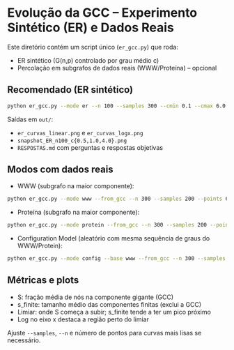 # Evolução da GCC – Experimento Sintético (ER) e Dados Reais

Este diretório contém um script único (`er_gcc.py`) que roda:
- ER sintético (G(n,p) controlado por grau médio c)
- Percolação em subgrafos de dados reais (WWW/Proteína) – opcional

## Recomendado (ER sintético)

```bash
python er_gcc.py --mode er --n 100 --samples 300 --cmin 0.1 --cmax 6.0 --cpoints 80
```
Saídas em `out/`:
- `er_curvas_linear.png` e `er_curvas_logx.png`
- `snapshot_ER_n100_c{0.5,1.0,4.0}.png`
- `RESPOSTAS.md` com perguntas e respostas objetivas

## Modos com dados reais 
- WWW (subgrafo na maior componente):
```bash
python er_gcc.py --mode www --from_gcc --n 300 --samples 200 --points 61
```
- Proteína (subgrafo na maior componente):
```bash
python er_gcc.py --mode protein --from_gcc --n 300 --samples 200 --points 61
```
- Configuration Model (aleatório com mesma sequência de graus do WWW/Protein):
```bash
python er_gcc.py --mode config --base www --from_gcc --n 300 --samples 200 --points 61
```

## Métricas e plots
- S: fração média de nós na componente gigante (GCC)
- s_finite: tamanho médio das componentes finitas (exclui a GCC)
- Limiar: onde S começa a subir; s_finite tende a ter um pico próximo
- Log no eixo x destaca a região perto do limiar

Ajuste `--samples`, `--n` e número de pontos para curvas mais lisas se necessário.
